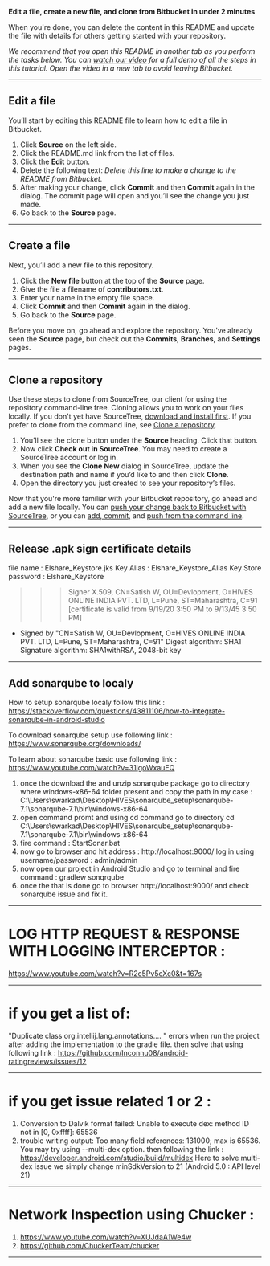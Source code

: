 **Edit a file, create a new file, and clone from Bitbucket in under 2 minutes**

When you're done, you can delete the content in this README and update the file with details for others getting started with your repository.

*We recommend that you open this README in another tab as you perform the tasks below. You can [watch our video](https://youtu.be/0ocf7u76WSo) for a full demo of all the steps in this tutorial. Open the video in a new tab to avoid leaving Bitbucket.*

---

## Edit a file

You’ll start by editing this README file to learn how to edit a file in Bitbucket.

1. Click **Source** on the left side.
2. Click the README.md link from the list of files.
3. Click the **Edit** button.
4. Delete the following text: *Delete this line to make a change to the README from Bitbucket.*
5. After making your change, click **Commit** and then **Commit** again in the dialog. The commit page will open and you’ll see the change you just made.
6. Go back to the **Source** page.

---

## Create a file

Next, you’ll add a new file to this repository.

1. Click the **New file** button at the top of the **Source** page.
2. Give the file a filename of **contributors.txt**.
3. Enter your name in the empty file space.
4. Click **Commit** and then **Commit** again in the dialog.
5. Go back to the **Source** page.

Before you move on, go ahead and explore the repository. You've already seen the **Source** page, but check out the **Commits**, **Branches**, and **Settings** pages.

---

## Clone a repository

Use these steps to clone from SourceTree, our client for using the repository command-line free. Cloning allows you to work on your files locally. If you don't yet have SourceTree, [download and install first](https://www.sourcetreeapp.com/). If you prefer to clone from the command line, see [Clone a repository](https://confluence.atlassian.com/x/4whODQ).

1. You’ll see the clone button under the **Source** heading. Click that button.
2. Now click **Check out in SourceTree**. You may need to create a SourceTree account or log in.
3. When you see the **Clone New** dialog in SourceTree, update the destination path and name if you’d like to and then click **Clone**.
4. Open the directory you just created to see your repository’s files.

Now that you're more familiar with your Bitbucket repository, go ahead and add a new file locally. You can [push your change back to Bitbucket with SourceTree](https://confluence.atlassian.com/x/iqyBMg), or you can [add, commit,](https://confluence.atlassian.com/x/8QhODQ) and [push from the command line](https://confluence.atlassian.com/x/NQ0zDQ).

------

## Release .apk sign certificate details
file name : Elshare_Keystore.jks
Key Alias : Elshare_Keystore_Alias
Key Store password : Elshare_Keystore

>>> Signer
X.509, CN=Satish W, OU=Devlopment, O=HIVES ONLINE INDIA PVT. LTD, L=Pune, ST=Maharashtra, C=91
[certificate is valid from 9/19/20 3:50 PM to 9/13/45 3:50 PM]
- Signed by "CN=Satish W, OU=Devlopment, O=HIVES ONLINE INDIA PVT. LTD, L=Pune, ST=Maharashtra, C=91"
Digest algorithm: SHA1
Signature algorithm: SHA1withRSA, 2048-bit key

------------------------------------------------------------

## Add sonarqube to localy
How to setup sonarqube localy follow this link :
https://stackoverflow.com/questions/43811106/how-to-integrate-sonarqube-in-android-studio

To download sonarqube setup use following link :
https://www.sonarqube.org/downloads/

To learn about sonarqube basic use following link :
https://www.youtube.com/watch?v=31igoWxauEQ

1. once the download the and unzip sonarqube package go to directory where windows-x86-64 folder present and copy the path
  in my case :
  C:\Users\swarkad\Desktop\HIVES\sonarqube_setup\sonarqube-7.1\sonarqube-7.1\bin\windows-x86-64
2. open command promt and using cd command go to directory
  cd C:\Users\swarkad\Desktop\HIVES\sonarqube_setup\sonarqube-7.1\sonarqube-7.1\bin\windows-x86-64
3. fire command : StartSonar.bat
4. now go to browser and hit address : http://localhost:9000/
   log in using username/password : admin/admin
5. now open our project in Android Studio and go to terminal and fire command : gradlew sonqrqube
6. once the that is done go to browser http://localhost:9000/ and check sonarqube issue and fix it.

--------------------------------------------------------

# LOG HTTP REQUEST & RESPONSE WITH LOGGING INTERCEPTOR :
https://www.youtube.com/watch?v=R2c5Pv5cXc0&t=167s

------------------------------------------------------------

# if you get a list of:
"Duplicate class org.intellij.lang.annotations.... " errors when run the project after adding the implementation to the gradle file.
then solve that using following link :
https://github.com/Inconnu08/android-ratingreviews/issues/12

--------------------------------------------------------------
# if you get issue related 1 or 2  :
 1. Conversion to Dalvik format failed: Unable to execute dex: method ID not in [0, 0xffff]: 65536
 2. trouble writing output: Too many field references: 131000; max is 65536. You may try using --multi-dex option.
  then following the link : https://developer.android.com/studio/build/multidex
 Here to solve multi-dex issue we simply change minSdkVersion to 21 (Android 5.0 : API level 21)

------------------------------------------------------------------

# Network Inspection using Chucker :
1. https://www.youtube.com/watch?v=XUJdaA1We4w
2. https://github.com/ChuckerTeam/chucker

------------------------------------------------------------------